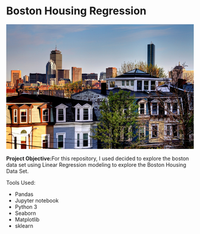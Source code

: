 # Boston Housing Regression 

![png](boston.jpg)

<b>Project Objective:</b>For this repository, I used decided to explore the boston data set using Linear Regression modeling to explore the  Boston Housing Data Set.


Tools Used: 
<ul>
<li>Pandas</li>
<li>Jupyter notebook</li>
<li> Python 3</li>
<li> Seaborn </li>
<li> Matplotlib</li> 
<li> sklearn </li> 
</ul>



